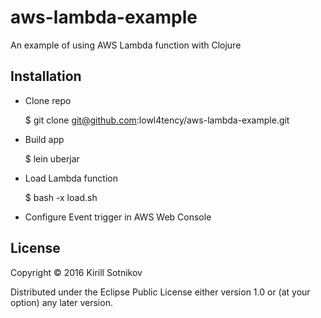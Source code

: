 
# aws-lambda-example

An example of using AWS Lambda function with Clojure

## Installation

 - Clone repo

    $ git clone git@github.com:lowl4tency/aws-lambda-example.git

 - Build app

    $ lein uberjar

 - Load Lambda function

    $ bash -x load.sh

 - Configure Event trigger in AWS Web Console


## License

Copyright © 2016 Kirill Sotnikov

Distributed under the Eclipse Public License either version 1.0 or (at
your option) any later version.

